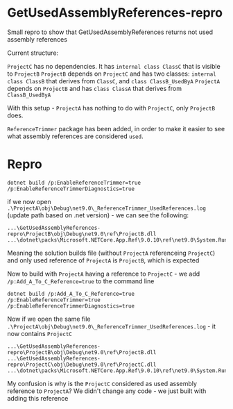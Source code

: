 # GetUsedAssemblyReferences-repro
Small repro to show that GetUsedAssemblyReferences returns not used assembly references

Current structure:

`ProjectC` has no dependencies. It has `internal class ClassC` that is visible to `ProjectB`
`ProjectB` depends on `ProjectC` and has two classes: `internal class ClassB` that derives from `ClassC`, and `class ClassB_UsedByA`
`ProjectA` depends on `ProjectB` and has `class ClassA` that derives from `ClassB_UsedByA`

With this setup - `ProjectA` has nothing to do with `ProjectC`, only `ProjectB` does.

`ReferenceTrimmer` package has been added, in order to make it easier to see what assembly references are considered `used`.

# Repro

```
dotnet build /p:EnableReferenceTrimmer=true /p:EnableReferenceTrimmerDiagnostics=true
```

if we now open `.\ProjectA\obj\Debug\net9.0\_ReferenceTrimmer_UsedReferences.log` (update path based on .net version) - we can see the following:

```
...\GetUsedAssemblyReferences-repro\ProjectB\obj\Debug\net9.0\ref\ProjectB.dll
...\dotnet\packs\Microsoft.NETCore.App.Ref\9.0.10\ref\net9.0\System.Runtime.dll
```

Meaning the solution builds file (without `ProjectA` referenceing `ProjectC`) and only used reference of `ProjectA` is `ProjectB`, which is expected

Now to build with `ProjectA` having a reference to `ProjectC` - we add `/p:Add_A_To_C_Reference=true` to the command line

```
dotnet build /p:Add_A_To_C_Reference=true /p:EnableReferenceTrimmer=true /p:EnableReferenceTrimmerDiagnostics=true
```

Now if we open the same file `.\ProjectA\obj\Debug\net9.0\_ReferenceTrimmer_UsedReferences.log` - it now contains `ProjectC`

```
...\GetUsedAssemblyReferences-repro\ProjectB\obj\Debug\net9.0\ref\ProjectB.dll
...\GetUsedAssemblyReferences-repro\ProjectC\obj\Debug\net9.0\ref\ProjectC.dll
...\dotnet\packs\Microsoft.NETCore.App.Ref\9.0.10\ref\net9.0\System.Runtime.dll
```

My confusion is why is the `ProjectC` considered as used assembly reference to `ProjectA`? We didn't change any code - we just built with adding this reference